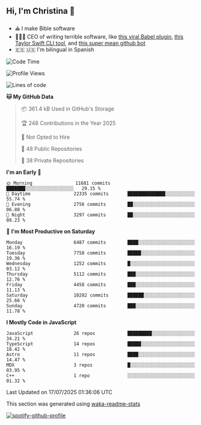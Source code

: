 ## Hi, I'm Christina 👋

- ⛪️ I make Bible software
- 👩🏼‍💻 CEO of writing terrible software, like [this viral Babel plugin](https://www.instagram.com/reel/Cxvwz76vBus/), [this Taylor Swift CLI tool](https://github.com/christina-de-martinez/swift-commits), and [this super mean github bot](https://github.com/christina-de-martinez/roast-my-code)
- 🇪🇸 🇺🇸 I'm bilingual in Spanish

<!--START_SECTION:waka-->
![Code Time](http://img.shields.io/badge/Code%20Time-219%20hrs%2034%20mins-blue)

![Profile Views](http://img.shields.io/badge/Profile%20Views-2-blue)

![Lines of code](https://img.shields.io/badge/From%20Hello%20World%20I%27ve%20Written-25.2%20million%20lines%20of%20code-blue)

**🐱 My GitHub Data** 

> 📦 361.4 kB Used in GitHub's Storage 
 > 
> 🏆 248 Contributions in the Year 2025
 > 
> 🚫 Not Opted to Hire
 > 
> 📜 48 Public Repositories 
 > 
> 🔑 38 Private Repositories 
 > 
**I'm an Early 🐤** 

```text
🌞 Morning                11681 commits       ███████░░░░░░░░░░░░░░░░░░   29.15 % 
🌆 Daytime                22335 commits       ██████████████░░░░░░░░░░░   55.74 % 
🌃 Evening                2756 commits        ██░░░░░░░░░░░░░░░░░░░░░░░   06.88 % 
🌙 Night                  3297 commits        ██░░░░░░░░░░░░░░░░░░░░░░░   08.23 % 
```
📅 **I'm Most Productive on Saturday** 

```text
Monday                   6487 commits        ████░░░░░░░░░░░░░░░░░░░░░   16.19 % 
Tuesday                  7758 commits        █████░░░░░░░░░░░░░░░░░░░░   19.36 % 
Wednesday                1252 commits        █░░░░░░░░░░░░░░░░░░░░░░░░   03.12 % 
Thursday                 5112 commits        ███░░░░░░░░░░░░░░░░░░░░░░   12.76 % 
Friday                   4458 commits        ███░░░░░░░░░░░░░░░░░░░░░░   11.13 % 
Saturday                 10282 commits       ██████░░░░░░░░░░░░░░░░░░░   25.66 % 
Sunday                   4720 commits        ███░░░░░░░░░░░░░░░░░░░░░░   11.78 % 
```


**I Mostly Code in JavaScript** 

```text
JavaScript               26 repos            █████████░░░░░░░░░░░░░░░░   34.21 % 
TypeScript               14 repos            █████░░░░░░░░░░░░░░░░░░░░   18.42 % 
Astro                    11 repos            ████░░░░░░░░░░░░░░░░░░░░░   14.47 % 
MDX                      3 repos             █░░░░░░░░░░░░░░░░░░░░░░░░   03.95 % 
C++                      1 repo              ░░░░░░░░░░░░░░░░░░░░░░░░░   01.32 % 
```




 Last Updated on 17/07/2025 01:36:06 UTC
<!--END_SECTION:waka-->

This section was generated using [waka-readme-stats](https://github.com/anmol098/waka-readme-stats)

[![spotify-github-profile](https://spotify-github-profile.kittinanx.com/api/view?uid=1228436873&cover_image=true&theme=default&show_offline=false&background_color=121212&interchange=false&bar_color=53b14f&bar_color_cover=false)](https://spotify-github-profile.kittinanx.com/api/view?uid=1228436873&redirect=true)
